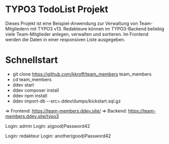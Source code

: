 # TYPO3 TodoList Projekt

Dieses Projekt ist eine Beispiel-Anwendung zur Verwaltung von Team-Mitgliedern mit TYPO3 v13.
Redakteure können im TYPO3-Backend beliebig viele Team-Mitglieder anlegen, verwalten und sortieren.
Im Frontend werden die Daten in einer responsiven Liste ausgegeben.

# Schnellstart

- git clone https://github.com/kkroff/team_members team_members
- cd team_members
- ddev start
- ddev composer install
- ddev npm install
- ddev import-db --src=.ddev/dumps/kickstart.sql.gz

=> Frontend: https://team-members.ddev.site/
=> Backend: https://team-members.ddev.site/typo3

Login: admin
Login: a(good)Password42

Login: redakteur
Login: another(good)Password42
